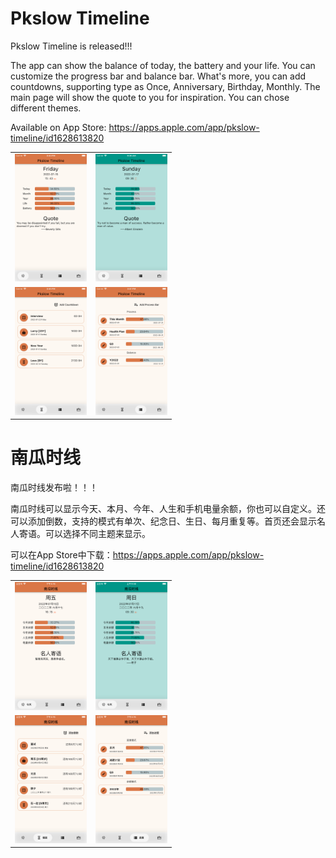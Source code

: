 # Pkslow Timeline
Pkslow Timeline is released!!!

The app can show the balance of today, the battery and your life. You can customize the progress bar and balance bar. What's more, you can add countdowns, supporting type as Once, Anniversary, Birthday, Monthly. The main page will show the quote to you for inspiration. You can chose different themes.

Available on App Store: https://apps.apple.com/app/pkslow-timeline/id1628613820


<table>
<tr>
    <td><img src="images/v1.0.0/iPhone8Plus.01.png" style="zoom:20%;" /></td>
    <td><img src="images/v1.0.0/iPhone8Plus.02.png" style="zoom:20%;" /></td>
</tr>
<tr>
    <td><img src="images/v1.0.0/iPhone8Plus.03.png" style="zoom:20%;" /></td>
    <td><img src="images/v1.0.0/iPhone8Plus.04.png" style="zoom:20%;" /></td>
</tr>
</table>


# 南瓜时线
南瓜时线发布啦！！！

南瓜时线可以显示今天、本月、今年、人生和手机电量余额，你也可以自定义。还可以添加倒数，支持的模式有单次、纪念日、生日、每月重复等。首页还会显示名人寄语。可以选择不同主题来显示。

可以在App Store中下载：https://apps.apple.com/app/pkslow-timeline/id1628613820

<table>
<tr>
    <td><img src="images/v1.0.0/iPhone8PlusCN.01.png" style="zoom:20%;" /></td>
    <td><img src="images/v1.0.0/iPhone8PlusCN.02.png" style="zoom:20%;" /></td>
</tr>
<tr>
    <td><img src="images/v1.0.0/iPhone8PlusCN.03.png" style="zoom:20%;" /></td>
    <td><img src="images/v1.0.0/iPhone8PlusCN.04.png" style="zoom:20%;" /></td>
</tr>
</table>

